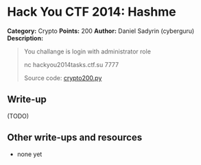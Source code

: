 # Hack You CTF 2014: Hashme

**Category:** Crypto
**Points:** 200
**Author:** Daniel Sadyrin (cyberguru)
**Description:**

> You challange is login with administrator role
>
> nc hackyou2014tasks.ctf.su 7777
>
> Source code: [crypto200.py](crypto200.py)

## Write-up

(TODO)

## Other write-ups and resources

* none yet
